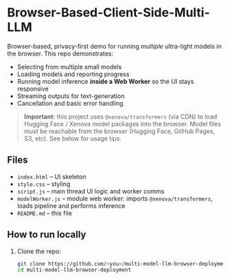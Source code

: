 # Browser-Based-Client-Side-Multi-LLM

Browser-based, privacy-first demo for running *multiple* ultra-light models in the browser.
This repo demonstrates:

- Selecting from multiple small models
- Loading models and reporting progress
- Running model inference **inside a Web Worker** so the UI stays responsive
- Streaming outputs for text-generation
- Cancellation and basic error handling

> **Important:** this project uses `@xenova/transformers` (via CDN) to load Hugging Face / Xenova model packages into the browser. Model files must be reachable from the browser (Hugging Face, GitHub Pages, S3, etc). See below for usage tips.

## Files

- `index.html` – UI skeleton
- `style.css` – styling
- `script.js` – main thread UI logic and worker comms
- `modelWorker.js` – module web worker: imports `@xenova/transformers`, loads pipeline and performs inference
- `README.md` – this file

## How to run locally

1. Clone the repo:
   ```bash
   git clone https://github.com/<you>/multi-model-llm-browser-deployment.git
   cd multi-model-llm-browser-deployment
